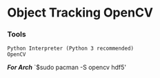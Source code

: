 # Object Tracking OpenCV

### Tools

```
Python Interpreter (Python 3 recommended)
OpenCV
```

***For Arch***
`$sudo pacman -S opencv hdf5'
